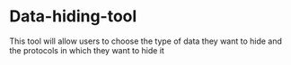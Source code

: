 # Data-hiding-tool
This tool will allow users to choose the type of data they want to hide and the protocols in which they want to hide it
